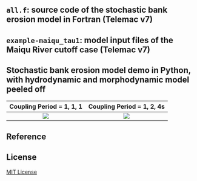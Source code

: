 ## `all.f`: source code of the stochastic bank erosion model in Fortran (Telemac v7)

## `example-maiqu_tau1`: model input files of the Maiqu River cutoff case (Telemac v7)

## Stochastic bank erosion model demo in Python, with hydrodynamic and morphodynamic model peeled off

Coupling Period = 1, 1, 1 | Coupling Period = 1, 2, 4s
:-------------------------:|:-------------------------:
<img src="https://github.com/ZhiLiHydro/stochastic_bank_erosion/blob/master/111.gif">  |  <img src="https://github.com/ZhiLiHydro/stochastic_bank_erosion/blob/master/124.gif"> 

## Reference

## License

[MIT License](https://github.com/ZhiLiHydro/stochasticBankErosionModel/blob/master/LICENSE)